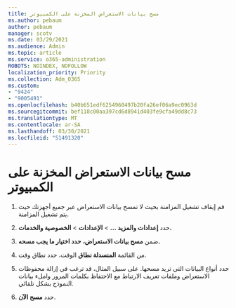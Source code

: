 ```yaml
---
title: مسح بيانات الاستعراض المخزنة على الكمبيوتر
ms.author: pebaum
author: pebaum
manager: scotv
ms.date: 03/29/2021
ms.audience: Admin
ms.topic: article
ms.service: o365-administration
ROBOTS: NOINDEX, NOFOLLOW
localization_priority: Priority
ms.collection: Adm_O365
ms.custom:
- "9424"
- "9005491"
ms.openlocfilehash: b40b651edf6254960497b20fa26ef06a9ec0963d
ms.sourcegitcommit: bef118c00aa397cd6d8941d403fe9cfa49dd8c73
ms.translationtype: MT
ms.contentlocale: ar-SA
ms.lasthandoff: 03/30/2021
ms.locfileid: "51491320"
---
```

# <a name="clear-the-browsing-data-stored-on-your-computer"></a>مسح بيانات الاستعراض المخزنة على الكمبيوتر

1. قم إيقاف تشغيل المزامنة بحيث لا تمسح بيانات الاستعراض عبر جميع أجهزتك حيث يتم تشغيل المزامنة.

1. حدد **إعدادات والمزيد ...**  >  **الإعدادات**  >  **الخصوصية والخدمات.**

1. ضمن **مسح بيانات الاستعراض،** **حدد اختيار ما يجب مسحه.**

1. من القائمة **المنسدلة نطاق** الوقت، حدد نطاق وقت.

1. حدد أنواع البيانات التي تريد مسحها. على سبيل المثال، قد ترغب في إزالة محفوظات الاستعراض وملفات تعريف الارتباط مع الاحتفاظ بكلمات المرور واملء بيانات النموذج بشكل تلقائي.

1. حدد **مسح الآن**.
